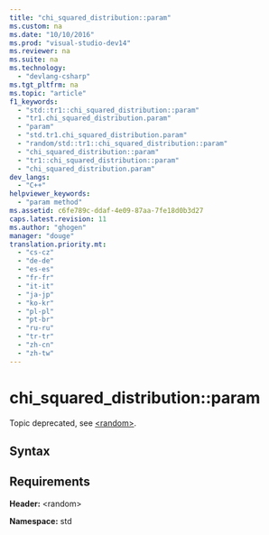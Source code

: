 ```yaml
---
title: "chi_squared_distribution::param"
ms.custom: na
ms.date: "10/10/2016"
ms.prod: "visual-studio-dev14"
ms.reviewer: na
ms.suite: na
ms.technology: 
  - "devlang-csharp"
ms.tgt_pltfrm: na
ms.topic: "article"
f1_keywords: 
  - "std::tr1::chi_squared_distribution::param"
  - "tr1.chi_squared_distribution.param"
  - "param"
  - "std.tr1.chi_squared_distribution.param"
  - "random/std::tr1::chi_squared_distribution::param"
  - "chi_squared_distribution::param"
  - "tr1::chi_squared_distribution::param"
  - "chi_squared_distribution.param"
dev_langs: 
  - "C++"
helpviewer_keywords: 
  - "param method"
ms.assetid: c6fe789c-ddaf-4e09-87aa-7fe18d0b3d27
caps.latest.revision: 11
ms.author: "ghogen"
manager: "douge"
translation.priority.mt: 
  - "cs-cz"
  - "de-de"
  - "es-es"
  - "fr-fr"
  - "it-it"
  - "ja-jp"
  - "ko-kr"
  - "pl-pl"
  - "pt-br"
  - "ru-ru"
  - "tr-tr"
  - "zh-cn"
  - "zh-tw"
---
```

# chi_squared_distribution::param
Topic deprecated, see [\<random>](../Topic/%3Crandom%3E.md).  
  
## Syntax  
  
## Requirements  
 **Header:** \<random>  
  
 **Namespace:** std